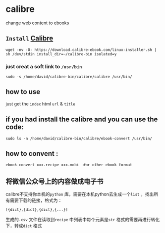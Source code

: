 # calibre
change web content to ebooks
## `Install` [Calibre](https://calibre-ebook.com/download_linux) 
```
wget -nv -O- https://download.calibre-ebook.com/linux-installer.sh | sh /dev/stdin install_dir=~/calibre-bin isolated=y
```
### just creat a soft link to `/usr/bin` 
```
sudo -s /home/david/calibre-bin/calibre/calibre /usr/bin/
```



## how to use 
just get the `index` html `url` & `title` 

## if you had install the calibre and you can use the code:
```
sudo ls -n /home/david/calibre-bin/calibre/ebook-convert /usr/bin/
```

## how to convent :
```
ebook-convert xxx.recipe xxx.mobi  #or other ebook format
```
## 将微信公众号上的内容做成电子书

calibre不支持你本机的`python` 库，需要在本机python去生成一个`list` ，找出所有需要下载的链接，格式为：
```
[{dict},{dict},{dict},{...}]
```

生成的`.csv` 文件在读取到`recipe` 中列表中每个元素是`str` 格式的需要再进行转化下，转成`dict` 格式


